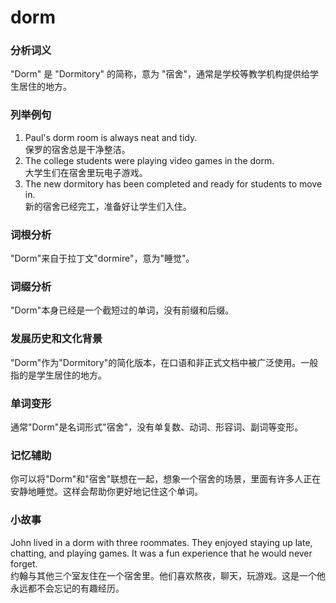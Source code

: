 # dorm

### 分析词义

  

"Dorm" 是 "Dormitory" 的简称，意为 "宿舍"，通常是学校等教学机构提供给学生居住的地方。

  

### 列举例句

  

1.  Paul's dorm room is always neat and tidy.  
    保罗的宿舍总是干净整洁。
2.  The college students were playing video games in the dorm.  
    大学生们在宿舍里玩电子游戏。
3.  The new dormitory has been completed and ready for students to move in.  
    新的宿舍已经完工，准备好让学生们入住。

  

### 词根分析

  

"Dorm"来自于拉丁文"dormire"，意为"睡觉"。

  

### 词缀分析

  

"Dorm"本身已经是一个截短过的单词，没有前缀和后缀。

  

### 发展历史和文化背景

  

"Dorm"作为"Dormitory"的简化版本，在口语和非正式文档中被广泛使用。一般指的是学生居住的地方。

  

### 单词变形

  

通常"Dorm"是名词形式"宿舍"，没有单复数、动词、形容词、副词等变形。

  

### 记忆辅助

  

你可以将"Dorm"和"宿舍"联想在一起，想象一个宿舍的场景，里面有许多人正在安静地睡觉。这样会帮助你更好地记住这个单词。

  

### 小故事

  

John lived in a dorm with three roommates. They enjoyed staying up late, chatting, and playing games. It was a fun experience that he would never forget.  
约翰与其他三个室友住在一个宿舍里。他们喜欢熬夜，聊天，玩游戏。这是一个他永远都不会忘记的有趣经历。
